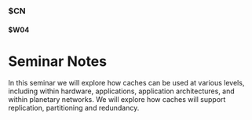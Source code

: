### $CN
#### $W04

# Seminar Notes

In this seminar we will explore how caches can be used at various levels, including within hardware, applications, application architectures, and within planetary networks. We will explore how caches will support replication, partitioning and redundancy.